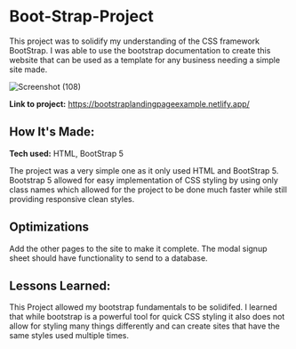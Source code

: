 # Boot-Strap-Project
This project was to solidify my understanding of the CSS framework BootStrap. I was able to use the bootstrap documentation to create this website that can be used as a template for any business needing a simple site made.

![Screenshot (108)](https://user-images.githubusercontent.com/46611195/168489733-9525ee65-ffdb-4482-8f51-fccb6118c250.png)

**Link to project:** https://bootstraplandingpageexample.netlify.app/



## How It's Made:

**Tech used:** HTML, BootStrap 5

The project was a very simple one as it only used HTML and BootStrap 5. Bootstrap 5 allowed for easy implementation of CSS styling by using only class names which allowed for the project to be done much faster while still providing responsive clean styles.



## Optimizations
Add the other pages to the site to make it complete. The modal signup sheet should have functionality to send to a database.



## Lessons Learned:

This Project allowed my bootstrap fundamentals to be solidifed. I learned that while bootstrap is a powerful tool for quick CSS styling it also does not allow for styling many things differently and can create sites that have the same styles used multiple times.



